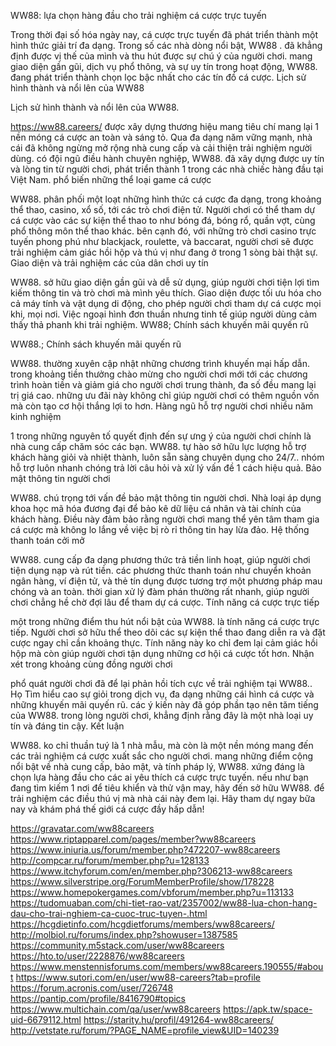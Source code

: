 WW88: lựa chọn hàng đầu cho trải nghiệm cá cược trực tuyến 

Trong thời đại số hóa ngày nay, cá cược trực tuyến đã phát triển thành một hình thức giải trí đa dạng. Trong số các nhà dòng nổi bật, WW88 . đã khẳng định được vị thế của mình và thu hút được sự chú ý của người chơi. mang giao diện gần gũi, dịch vụ phổ thông, và sự uy tín trong hoạt động, WW88. đang phát triển thành chọn lọc bậc nhất cho các tín đồ cá cược.
Lịch sử hình thành và nổi lên của WW88

Lịch sử hình thành và nổi lên của WW88.

https://ww88.careers/  được xây dựng thương hiệu mang tiêu chí mang lại 1 nền móng cá cược an toàn và sáng tỏ. Qua đa dạng năm vững mạnh, nhà cái đã không ngừng mở rộng nhà cung cấp và cải thiện trải nghiệm người dùng. có đội ngũ điều hành chuyên nghiệp, WW88. đã xây dựng được uy tín và lòng tin từ người chơi, phát triển thành 1 trong các nhà chiếc hàng đầu tại Việt Nam.
phổ biến những thể loại game cá cược

WW88. phân phối một loạt những hình thức cá cược đa dạng, trong khoảng thể thao, casino, xổ số, tới các trò chơi điện tử. Người chơi có thể tham dự cá cược vào các sự kiện thể thao to như bóng đá, bóng rổ, quần vợt, cùng phổ thông môn thể thao khác. bên cạnh đó, với những trò chơi casino trực tuyến phong phú như blackjack, roulette, và baccarat, người chơi sẽ được trải nghiệm cảm giác hồi hộp và thú vị như đang ở trong 1 sòng bài thật sự.
Giao diện và trải nghiệm các của dân chơi uy tín

WW88. sở hữu giao diện gần gũi và dễ sử dụng, giúp người chơi tiện lợi tìm kiếm thông tin và trò chơi mà mình yêu thích. Giao diện được tối ưu hóa cho cả máy tính và vật dụng di động, cho phép người chơi tham dự cá cược mọi khi, mọi nơi. Việc ngoại hình đơn thuần nhưng tinh tế giúp người dùng cảm thấy thả phanh khi trải nghiệm.
 WW88; Chính sách khuyến mãi quyến rũ

 WW88.; Chính sách khuyến mãi quyến rũ

WW88. thường xuyên cập nhật những chương trình khuyến mại hấp dẫn. trong khoảng tiền thưởng chào mừng cho người chơi mới tới các chương trình hoàn tiền và giảm giá cho người chơi trung thành, đa số đều mang lại trị giá cao. những ưu đãi này không chỉ giúp người chơi có thêm nguồn vốn mà còn tạo cơ hội thắng lợi to hơn.
Hàng ngũ hỗ trợ người chơi nhiều năm kinh nghiệm

1 trong những nguyên tố quyết định đến sự ưng ý của người chơi chính là nhà cung cấp chăm sóc các bạn. WW88. tự hào sở hữu lực lượng hỗ trợ khách hàng giỏi và nhiệt thành, luôn sẵn sàng chuyên dụng cho 24/7.. nhóm hỗ trợ luôn nhanh chóng trả lời câu hỏi và xử lý vấn đề 1 cách hiệu quả.
Bảo mật thông tin người chơi

WW88. chú trọng tới vấn đề bảo mật thông tin người chơi. Nhà loại áp dụng khoa học mã hóa đương đại để bảo kê dữ liệu cá nhân và tài chính của khách hàng. Điều này đảm bảo rằng người chơi mang thể yên tâm tham gia cá cược mà không lo lắng về việc bị rò rỉ thông tin hay lừa đảo.
Hệ thống thanh toán cởi mở

WW88. cung cấp đa dạng phương thức trả tiền linh hoạt, giúp người chơi tiện dụng nạp và rút tiền. các phương thức thanh toán như chuyển khoản ngân hàng, ví điện tử, và thẻ tín dụng được tương trợ một phương pháp mau chóng và an toàn. thời gian xử lý đàm phán thường rất nhanh, giúp người chơi chẳng hề chờ đợi lâu để tham dự cá cược.
Tính năng cá cược trực tiếp

một trong những điểm thu hút nổi bật của WW88. là tính năng cá cược trực tiếp. Người chơi sở hữu thể theo dõi các sự kiện thể thao đang diễn ra và đặt cược ngay chỉ cần khoảng thực. Tính năng này ko chỉ đem lại cảm giác hồi hộp mà còn giúp người chơi tận dụng những cơ hội cá cược tốt hơn.
Nhận xét trong khoảng cùng đồng người chơi

phổ quát người chơi đã để lại phản hồi tích cực về trải nghiệm tại WW88.. Họ Tìm hiểu cao sự giỏi trong dịch vụ, đa dạng những cái hình cá cược và những khuyến mãi quyến rũ. các ý kiến này đã góp phần tạo nên tăm tiếng của WW88. trong lòng người chơi, khẳng định rằng đây là một nhà loại uy tín và đáng tin cậy.
Kết luận

WW88. ko chỉ thuần tuý là 1 nhà mẫu, mà còn là một nền móng mang đến các trải nghiệm cá cược xuất sắc cho người chơi. mang những điểm cộng nổi bật về nhà cung cấp, bảo mật, và tính pháp lý, WW88. xứng đáng là chọn lựa hàng đầu cho các ai yêu thích cá cược trực tuyến. nếu như bạn đang tìm kiếm 1 nơi để tiêu khiển và thử vận may, hãy đến sở hữu WW88. để trải nghiệm các điều thú vị mà nhà cái này đem lại. Hãy tham dự ngay bữa nay và khám phá thế giới cá cược đầy hấp dẫn!

https://gravatar.com/ww88careers
https://www.riptapparel.com/pages/member?ww88careers
https://www.iniuria.us/forum/member.php?472207-ww88careers
http://compcar.ru/forum/member.php?u=128133
https://www.itchyforum.com/en/member.php?306213-ww88careers
https://www.silverstripe.org/ForumMemberProfile/show/178228
https://www.homepokergames.com/vbforum/member.php?u=113133
https://tudomuaban.com/chi-tiet-rao-vat/2357002/ww88-lua-chon-hang-dau-cho-trai-nghiem-ca-cuoc-truc-tuyen-.html
https://hcgdietinfo.com/hcgdietforums/members/ww88careers/
http://molbiol.ru/forums/index.php?showuser=1387585
https://community.m5stack.com/user/ww88careers
https://hto.to/user/2228876/ww88careers
https://www.menstennisforums.com/members/ww88careers.190555/#about
https://www.sutori.com/en/user/ww88-careers?tab=profile
https://forum.acronis.com/user/726748
https://pantip.com/profile/8416790#topics
https://www.multichain.com/qa/user/ww88careers
https://apk.tw/space-uid-6679112.html
https://starity.hu/profil/491264-ww88careers/
http://vetstate.ru/forum/?PAGE_NAME=profile_view&UID=140239